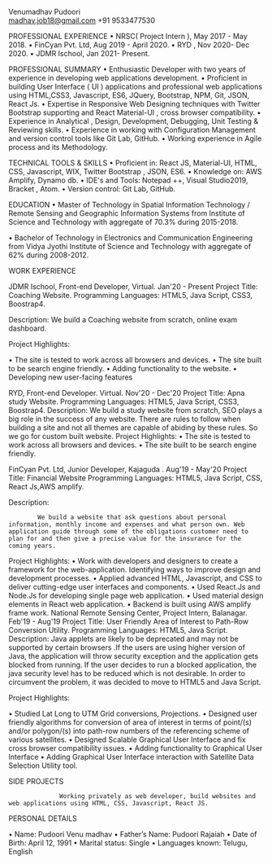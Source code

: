 Venumadhav Pudoori                                                                                                     
madhav.job18@gmail.com
+91 9533477530



PROFESSIONAL  EXPERIENCE
•	NRSC( Project Intern ), May 2017 - May 2018.
•	FinCyan Pvt. Ltd, Aug 2019 - April 2020.
•	RYD , Nov 2020- Dec 2020.
•	JDMR Ischool, Jan 2021- Present.

PROFESSIONAL  SUMMARY
•	Enthusiastic Developer with two years of experience in developing web applications development.
•	Proficient in building User Interface ( UI ) applications and professional web applications using HTML,CSS3, Javascript, ES6, JQuery, Bootstrap, NPM, Git, JSON, React Js.
•	Expertise in Responsive Web Designing techniques with Twitter Bootstrap supporting and React Material-UI , cross browser compatibility.
•	Experience in Analytical , Design, Development, Debugging, Unit Testing & Reviewing skills.
•	Experience in working with Configuration Management and version control tools like Git Lab, GitHub.
•	Working experience in Agile process and its Methodology.

TECHNICAL TOOLS & SKILLS
•	Proficient in: React JS, Material-UI, HTML, CSS, Javascript, WIX, Twitter Bootstrap , JSON, ES6.
•	Knowledge on: AWS Amplify, Dynamo db.
•	IDE's and Tools: Notepad ++, Visual Studio2019, Bracket , Atom.
•	Version control: Git Lab, GitHub.

EDUCATION 
•	Master of Technology in Spatial Information Technology / Remote Sensing and Geographic Information Systems from Institute of Science and Technology with aggregate of 70.3% during 2015-2018. 
 
•	Bachelor of Technology in Electronics and Communication Engineering from Vidya Jyothi Institute of Science and Technology with aggregate of 62% during 2008-2012. 


WORK  EXPERIENCE

JDMR Ischool, Front-end  Developer, Virtual.                                                Jan'20 - Present
Project Title:  Coaching  Website.
Programming Languages: HTML5, Java Script, CSS3, Boostrap4. 

Description: 
            We build a Coaching website from scratch, online exam dashboard. 
            
Project Highlights: 

•	The site is tested to work across all browsers and devices.
•	The site built to be search engine friendly.
•	Adding functionality to the website.
•	Developing new user-facing features

RYD, Front-end  Developer. Virtual.                                                                  Nov'20 - Dec'20
Project Title:  Apna study  Website.
Programming Languages: HTML5, Java Script, CSS3, Boostrap4. 
Description: 
            We build a study website from scratch, SEO plays a big role in the success of any website. There are rules to follow when building a site and not all themes are capable of abiding by these rules. So we go for custom built website. 
Project Highlights: 
•	The site is tested to work across all browsers and devices.
•	The site built to be search engine friendly.

FinCyan Pvt. Ltd, Junior Developer, Kajaguda .                                           Aug'19 - May'20
Project Title:  Financial Website
Programming Languages: HTML5, Java Script, CSS, React Js,AWS amplify. 



Description: 

            We build a website that ask questions about personal information, monthly income and expenses and what person own. Web application guide through some of the obligations customer need to plan for and then give a precise value for the insurance for the coming years.
Project Highlights: 
•	Work with developers and designers to create a framework for the web-application. Identifying ways to improve design and development processes. 
•	Applied advanced HTML, Javascript, and CSS to deliver cutting-edge user interfaces and components. 
•	Used React.Js and Node.Js for developing single page web application.
•	Used material design elements in React web application.
•	Backend is built using AWS amplify frame work.
National Remote Sensing Center, Project Intern, Balanagar.                         Feb'19 - Aug'19
Project Title: User Friendly Area of Interest to Path-Row Conversion Utility. 
Programming Languages: HTML5, Java Script. 
Description: 
             Java applets are likely to be deprecated and may not be supported by certain browsers .If the users are using higher version of Java, the application will throw security exception and the application gets blocked from running. If the user decides to run a blocked application, the java security level has to be reduced which is not desirable. In order to circumvent the problem, it was decided to move to HTML5 and Java Script. 

Project Highlights: 

•	Studied Lat Long to UTM Grid conversions, Projections. 
•	Designed user friendly algorithms for conversion of area of interest in terms of point/(s) and/or polygon/(s) into path-row numbers of the referencing scheme of various satellites. 
•	Designed Scalable Graphical User Interface and fix cross browser compatibility issues. 
•	Adding functionality to Graphical User Interface 
•	Adding Graphical User Interface interaction with Satellite Data Selection Utility tool.

SIDE PROJECTS

                  Working privately as web developer, build websites and web applications using HTML, CSS, Javascript, React JS.
                  
PERSONAL DETAILS

•	Name:                     Pudoori Venu madhav
•	Father’s Name:       Pudoori Rajaiah
•	Date of Birth:          April 12, 1991
•	Marital status:         Single
•	Languages known:  Telugu, English







